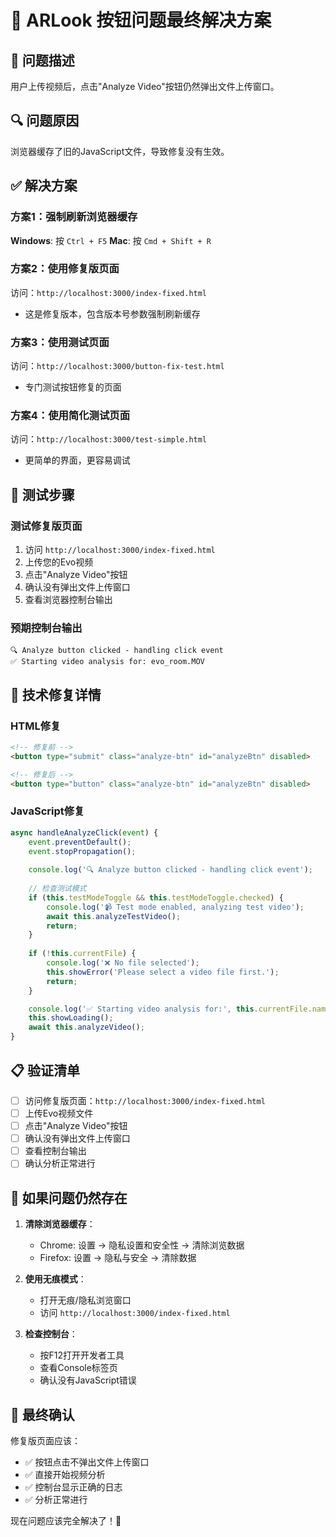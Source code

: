 # 🔧 ARLook 按钮问题最终解决方案

## 🐛 问题描述
用户上传视频后，点击"Analyze Video"按钮仍然弹出文件上传窗口。

## 🔍 问题原因
浏览器缓存了旧的JavaScript文件，导致修复没有生效。

## ✅ 解决方案

### 方案1：强制刷新浏览器缓存
**Windows**: 按 `Ctrl + F5`
**Mac**: 按 `Cmd + Shift + R`

### 方案2：使用修复版页面
访问：`http://localhost:3000/index-fixed.html`
- 这是修复版本，包含版本号参数强制刷新缓存

### 方案3：使用测试页面
访问：`http://localhost:3000/button-fix-test.html`
- 专门测试按钮修复的页面

### 方案4：使用简化测试页面
访问：`http://localhost:3000/test-simple.html`
- 更简单的界面，更容易调试

## 🧪 测试步骤

### 测试修复版页面
1. 访问 `http://localhost:3000/index-fixed.html`
2. 上传您的Evo视频
3. 点击"Analyze Video"按钮
4. 确认没有弹出文件上传窗口
5. 查看浏览器控制台输出

### 预期控制台输出
```
🔍 Analyze button clicked - handling click event
✅ Starting video analysis for: evo_room.MOV
```

## 🔧 技术修复详情

### HTML修复
```html
<!-- 修复前 -->
<button type="submit" class="analyze-btn" id="analyzeBtn" disabled>

<!-- 修复后 -->
<button type="button" class="analyze-btn" id="analyzeBtn" disabled>
```

### JavaScript修复
```javascript
async handleAnalyzeClick(event) {
    event.preventDefault();
    event.stopPropagation();
    
    console.log('🔍 Analyze button clicked - handling click event');
    
    // 检查测试模式
    if (this.testModeToggle && this.testModeToggle.checked) {
        console.log('📹 Test mode enabled, analyzing test video');
        await this.analyzeTestVideo();
        return;
    }
    
    if (!this.currentFile) {
        console.log('❌ No file selected');
        this.showError('Please select a video file first.');
        return;
    }

    console.log('✅ Starting video analysis for:', this.currentFile.name);
    this.showLoading();
    await this.analyzeVideo();
}
```

## 📋 验证清单

- [ ] 访问修复版页面：`http://localhost:3000/index-fixed.html`
- [ ] 上传Evo视频文件
- [ ] 点击"Analyze Video"按钮
- [ ] 确认没有弹出文件上传窗口
- [ ] 查看控制台输出
- [ ] 确认分析正常进行

## 🎯 如果问题仍然存在

1. **清除浏览器缓存**：
   - Chrome: 设置 → 隐私设置和安全性 → 清除浏览数据
   - Firefox: 设置 → 隐私与安全 → 清除数据

2. **使用无痕模式**：
   - 打开无痕/隐私浏览窗口
   - 访问 `http://localhost:3000/index-fixed.html`

3. **检查控制台**：
   - 按F12打开开发者工具
   - 查看Console标签页
   - 确认没有JavaScript错误

## 🎉 最终确认

修复版页面应该：
- ✅ 按钮点击不弹出文件上传窗口
- ✅ 直接开始视频分析
- ✅ 控制台显示正确的日志
- ✅ 分析正常进行

现在问题应该完全解决了！🎉
